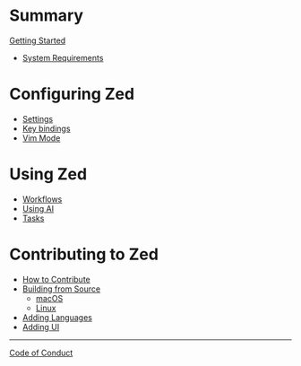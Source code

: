 # Summary

[Getting Started](./getting_started.md)

- [System Requirements](./system_requirements.md)

# Configuring Zed

- [Settings](./configuring_zed.md)
- [Key bindings](./configuring_zed__key_bindings.md)
- [Vim Mode](./configuring_zed__configuring_vim.md)

# Using Zed

- [Workflows]()
- [Using AI]()
- [Tasks](./tasks.md)

# Contributing to Zed

- [How to Contribute]()
- [Building from Source](./developing_zed__building_zed.md)
  - [macOS](./developing_zed__building_zed_macos.md)
  - [Linux](./developing_zed__building_zed_linux.md)
- [Adding Languages](./developing_zed__adding_languages.md)
- [Adding UI]()

---

[Code of Conduct](./CODE_OF_CONDUCT.md)

